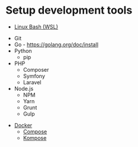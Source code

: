 # Setup development tools

[//]: # (Note that the order of these does matter, when seperated by a new line)

[//]: # (Dependencies: none)
- [Linux Bash (WSL)](DevTools/Bash.md)

[//]: # (Dependencies: WSL)
- Git
- Go - https://golang.org/doc/install
- Python
  - pip
- PHP
  - Composer
  - Symfony
  - Laravel
- Node.js
  - NPM
  - Yarn
  - Grunt
  - Gulp

[//]: # (Dependencies: Go)
- [Docker](DevTools/Docker.md)
  - [Compose](DevTools/Docker.md#Install-Compose-Docker-Composer)
  - [Kompose](DevTools/Docker.md#Install-Kompose-Kubernetes-Composer)